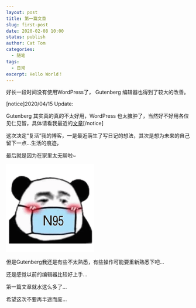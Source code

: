 ```yaml
---
layout: post
title: 第一篇文章
slug: first-post
date: 2020-02-08 10:00
status: publish
author: Cat Tom
categories: 
  - 随笔
tags: 
  - 日常
excerpt: Hello World！
---
```

好长一段时间没有使用WordPress了， Gutenberg 编辑器也得到了较大的改善。

[notice]2020/04/15 Update:

Gutenberg 其实真的真的不太好用，WordPress 也太臃肿了，当然好不好用各位见仁见智，具体请看我最近的[文章](https://blog.cattom.space/archives/migrate-to-gitHub-pages/)[/notice]

这次决定“复活”我的博客，一是最近萌生了写日记的想法，其次是想为未来的自己留下一点...生活的痕迹，

最后就是因为在家里太无聊啦~

![](./images/first-post-001.jpg)

但是Gutenberg我还是有些不太熟悉，有些操作可能要重新熟悉下吧...

还是感觉以前的编辑器比较好上手...

第一篇文章就水这么多了...

希望这次不要再半途而废...